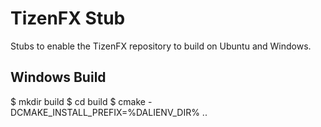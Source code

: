 TizenFX Stub
============

Stubs to enable the TizenFX repository to build on Ubuntu and Windows.

Windows Build
-------------

  $ mkdir build
  $ cd build
  $ cmake -DCMAKE_INSTALL_PREFIX=%DALIENV_DIR% ..
